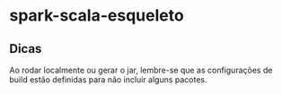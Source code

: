 # spark-scala-esqueleto

## Dicas
Ao rodar localmente ou gerar o jar, lembre-se que as configurações de build estão definidas para não incluir alguns pacotes.
